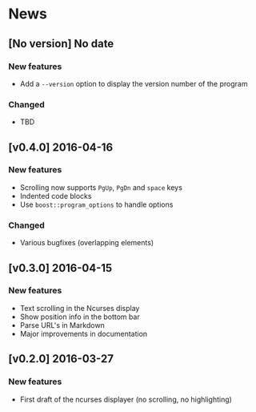 # News

## [No version] No date

### New features

* Add a `--version` option to display the version number of the program

### Changed

* TBD

## [v0.4.0] 2016-04-16

### New features

* Scrolling now supports `PgUp`, `PgDn` and `space` keys
* Indented code blocks
* Use `boost::program_options` to handle options

### Changed

* Various bugfixes (overlapping elements)

## [v0.3.0] 2016-04-15

### New features

* Text scrolling in the Ncurses display
* Show position info in the bottom bar
* Parse URL's in Markdown
* Major improvements in documentation

## [v0.2.0] 2016-03-27

### New features

* First draft of the ncurses displayer (no scrolling, no highlighting)
